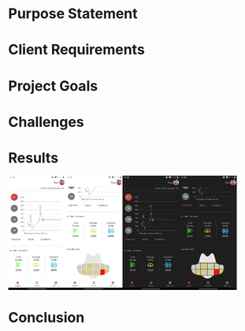 # Purpose Statement

# Client Requirements

# Project Goals

# Challenges

# Results

<div style="display: flex; flex-flow: row nowrap; align-content: center;">
    <img src="./img/homepage_light_1.jpg" width="23%" alt="Home Page (Light Theme)">
    <img src="./img/homepage_light_2.jpg" width="23%" alt="Home Page (Light Theme)">
    <img src="./img/homepage_dark_1.jpg" width="23%" alt="Home Page (Dark Theme)">
    <img src="./img/homepage_dark_2.jpg" width="23%" alt="Home Page (Dark Theme)">
</div>

# Conclusion
